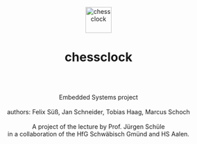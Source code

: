<p align="center"><img src="https://upload.wikimedia.org/wikipedia/commons/a/af/Chess_qdt60.png" width=60 alt="chessclock" /></p>
<h1 align="center">chessclock</h1>
<br><br>
 <p align="center">
Embedded Systems project<br><br>
authors: Felix Süß, Jan Schneider, Tobias Haag, Marcus Schoch<br><br>
A project of the lecture by Prof. Jürgen Schüle <br>
in a collaboration of the HfG Schwäbisch Gmünd and HS Aalen.
<br><br><br><br><br>
</p>